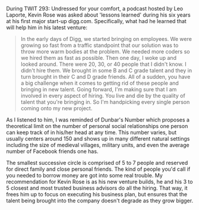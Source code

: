 <!--
.. title: Kevin Rose on Staffing Start-ups
.. slug: kevin_rose
.. date: 2013-09-28 05:33:00 UTC
.. tags: staffing
.. category:
.. link: 
.. description:  Leo Laporte interviews Kevin Rose.
.. type: text
-->

During TWIT 293: Undressed for your comfort, a podcast hosted by Leo Laporte,
Kevin Rose was asked about 'lessons learned' during his six years at his first major start-up digg.com.
Specifically, what had he learned that will help him in his latest venture:

> In the early days of Digg, we started bringing on employees.
We were growing so fast from a traffic standpoint that our solution was to throw more warm bodies at the problem.
We needed more coders so we hired them as fast as possible.
Then one day, I woke up and looked around. There were 20, 30, or 40 people that I didn't know.
I didn't hire them. We brought in some B and C grade talent and they in turn brought in their C and D grade friends.
All of a sudden, you have a big challenge when it comes to getting rid of these people and bringing in new talent.
Going forward, I'm making sure that I am involved in every aspect of hiring.
You live and die by the quality of talent that you're bringing in.
So I'm handpicking every single person coming onto my new project.

As I listened to him, I was reminded of Dunbar's Number which proposes a theoretical
limit on the number of personal social relationships one person can keep track of in his/her head at any time.
This number varies, but usually centers around 150 and shows up in many different natural settings including
the size of medieval villages, military units, and even the average number of Facebook friends one has.

The smallest successive circle is comprised of 5 to 7 people and reserved for direct family and close personal friends.
The kind of people you'd call if you needed to borrow money are got into some real trouble.
My recommendation for Kevin Rose is as his new venture builds, he and his 3 to 5 closest and most
trusted business advisors do all the hiring.
That way, it frees him up to focus on executing his business plan,
but ensures that the talent being brought into the company doesn't degrade as they grow bigger.
